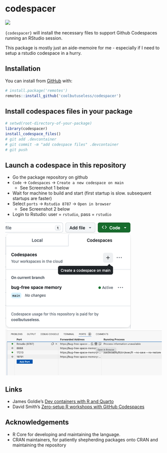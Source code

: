 
<!-- README.md is generated from README.Rmd. Please edit that file -->

# codespacer

<!-- badges: start -->

![](https://img.shields.io/badge/cool-useless-green.svg)
<!-- badges: end -->

`{codespacer}` will install the necessary files to support Github
Codespaces running an RStudio session.

This package is mostly just an aide-memoire for me - especially if I
need to setup a rstudio codespace in a hurry.

## Installation

You can install from
[GitHub](https://github.com/coolbutuseless/codespacer) with:

``` r
# install.package('remotes')
remotes::install_github('coolbutuseless/codespacer')
```

## Install codespaces files in your package

``` r
# setwd(root-directory-of-your-package)
library(codespacer)
install_codespace_files()
# git add .devcontainer
# git commit -m "add codespace files" .devcontainer
# git push
```

## Launch a codespace in this repository

- Go the package repository on github
- `Code` -\> `Codespaces` -\> `Create a new codespace on main`
  - See Screenshot 1 below
- Wait for machine to build and start (first startup is slow. subsequent
  startups are faster)
- Select `ports` -\> `Rstudio 8787` -\> `Open in browser`
  - See Screenshot 2 below
- Login to Rstudio: user = `rstudio`, pass = `rstudio`

<img src="man/figures/github.png" />
<img src="man/figures/rstudio.png" />

## Links

- James Goldie’s [Dev containers with R and
  Quarto](https://jamesgoldie.dev/writing/dev-containers-in-r/)
- David Smith’s [Zero-setup R workshops with GitHub
  Codespaces](https://github.com/revodavid/devcontainers-rstudio)

## Acknowledgements

- R Core for developing and maintaining the language.
- CRAN maintainers, for patiently shepherding packages onto CRAN and
  maintaining the repository
